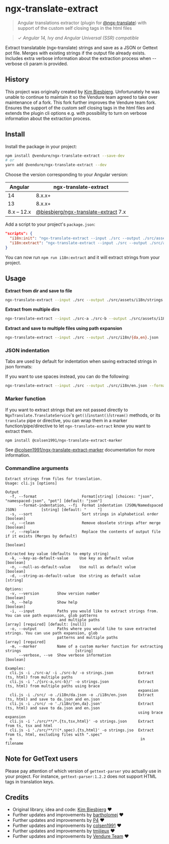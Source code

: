 # ngx-translate-extract

> Angular translations extractor (plugin for [@ngx-translate](https://github.com/ngx-translate/core)) with support of the custom self closing tags in the html files

> ✓ _Angular 14, Ivy and Angular Universal (SSR) compatible_

Extract translatable (ngx-translate) strings and save as a JSON or Gettext pot file.
Merges with existing strings if the output file already exists.
Includes extra verbose information about the extraction process when --verbose cli param is provided. 

## History

This project was originally created by [Kim Biesbjerg](https://github.com/biesbjerg/ngx-translate-extract).
Unfortunately he was unable to continue to maintain it so the Vendure team agreed to take over maintenance of a fork.
This fork further improves the Vendure team fork. Ensures the support of the custom self closing tags in the html files and 
extends the plugin cli options e.g. with possibility to turn on verbose information about the extraction process. 

## Install

Install the package in your project:

```bash
npm install @vendure/ngx-translate-extract --save-dev
# or
yarn add @vendure/ngx-translate-extract --dev
```

Choose the version corresponding to your Angular version:

| Angular    | ngx-translate-extract                                                                      |
|------------|--------------------------------------------------------------------------------------------|
| 14         | 8.x.x+                                                                                     |
| 13         | 8.x.x+                                                                                     |
| 8.x – 12.x | [@biesbjerg/ngx-translate-extract](https://github.com/biesbjerg/ngx-translate-extract) 7.x |

Add a script to your project's `package.json`:

```json
"scripts": {
  "i18n:init": "ngx-translate-extract --input ./src --output ./src/assets/i18n/template.json --key-as-default-value --replace --format json",
  "i18n:extract": "ngx-translate-extract --input ./src --output ./src/assets/i18n/{en,da,de,fi,nb,nl,sv}.json --clean --format json"
}
```

You can now run `npm run i18n:extract` and it will extract strings from your project.

## Usage

**Extract from dir and save to file**

```bash
ngx-translate-extract --input ./src --output ./src/assets/i18n/strings.json
```

**Extract from multiple dirs**

```bash
ngx-translate-extract --input ./src-a ./src-b --output ./src/assets/i18n/strings.json
```

**Extract and save to multiple files using path expansion**

```bash
ngx-translate-extract --input ./src --output ./src/i18n/{da,en}.json
```

### JSON indentation

Tabs are used by default for indentation when saving extracted strings in json formats:

If you want to use spaces instead, you can do the following:

```bash
ngx-translate-extract --input ./src --output ./src/i18n/en.json --format-indentation ' '
```

### Marker function

If you want to extract strings that are not passed directly to `NgxTranslate.TranslateService`'s
`get()`/`instant()`/`stream()` methods, or its `translate` pipe or directive, you can wrap them
in a marker function/pipe/directive to let `ngx-translate-extract` know you want to extract them.

```bash
npm install @colsen1991/ngx-translate-extract-marker
```

See [@colsen1991/ngx-translate-extract-marker](https://github.com/colsen1991/ngx-translate-extract-marker/blob/master/README.md) documentation for more information.

### Commandline arguments

```
Extract strings from files for translation.
Usage: cli.js [options]

Output
  -f, --format                    Format[string] [choices: "json", "namespaced-json", "pot"] [default: "json"]
      --format-indentation, --fi  Format indentation (JSON/Namedspaced JSON)           [string] [default: "     "]
  -s, --sort                      Sort strings in alphabetical order                                 [boolean]
  -c, --clean                     Remove obsolete strings after merge                                [boolean]
  -r, --replace                   Replace the contents of output file if it exists (Merges by default)
                                                                                                     [boolean]

Extracted key value (defaults to empty string)
  -k, --key-as-default-value     Use key as default value                                            [boolean]
  -n, --null-as-default-value    Use null as default value                                           [boolean]
  -d, --string-as-default-value  Use string as default value                                          [string]

Options:
  -v, --version        Show version number                                                           [boolean]
  -h, --help           Show help                                                                     [boolean]
  -i, --input          Paths you would like to extract strings from. You can use path expansion, glob patterns
                        and multiple paths                                [array] [required] [default: [null]]
  -o, --output         Paths where you would like to save extracted strings. You can use path expansion, glob
                       patterns and multiple paths                                          [array] [required]
  -m, --marker         Name of a custom marker function for extracting strings                        [string]
      --verbose, --ve  Show verbose information                                                      [boolean]

Examples:
  cli.js -i ./src-a/ -i ./src-b/ -o strings.json           Extract (ts, html) from multiple paths
  cli.js -i './{src-a,src-b}/' -o strings.json             Extract (ts, html) from multiple paths using brace
                                                           expansion
  cli.js -i ./src/ -o ./i18n/da.json -o ./i18n/en.json     Extract (ts, html) and save to da.json and en.json
  cli.js -i ./src/ -o './i18n/{en,da}.json'                Extract (ts, html) and save to da.json and en.json
                                                           using brace expansion
  cli.js -i './src/**/*.{ts,tsx,html}' -o strings.json     Extract from ts, tsx and html
  cli.js -i './src/**/!(*.spec).{ts,html}' -o strings.jso  Extract from ts, html, excluding files with ".spec"
  n                                                         in filename
```

## Note for GetText users

Please pay attention of which version of `gettext-parser` you actually use in your project. 
For instance, `gettext-parser:1.2.2` does not support HTML tags in translation keys.

## Credits

- Original library, idea and code: [Kim Biesbjerg](https://github.com/biesbjerg/ngx-translate-extract) ❤️
- Further updates and improvements by [bartholomej](https://github.com/bartholomej) ❤️
- Further updates and improvements by [P4](https://github.com/P4) ❤️
- Further updates and improvements by [colsen1991](https://github.com/colsen1991) ❤️
- Further updates and improvements by [tmijieux](https://github.com/tmijieux) ❤️
- Further updates and improvements by [Vendure Team](https://github.com/vendure-ecommerce/ngx-translate-extract) ❤️
